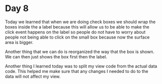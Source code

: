 # Day 8

Today we learned that when we are doing check boxes we should wrap the boxes inside the a label because this will allow us to be able to make the click event happens on the label so people do not have to worry about people not being able to click on the small box because now the surface area is bigger.

Another thing that we can do is reorganized the way that the box is shown. We can then just shows the box first then the label.

Another thing I learned today was to split my view code from the actual data code. This helped me make sure that any changes I needed to do to the data will not affect my view.

